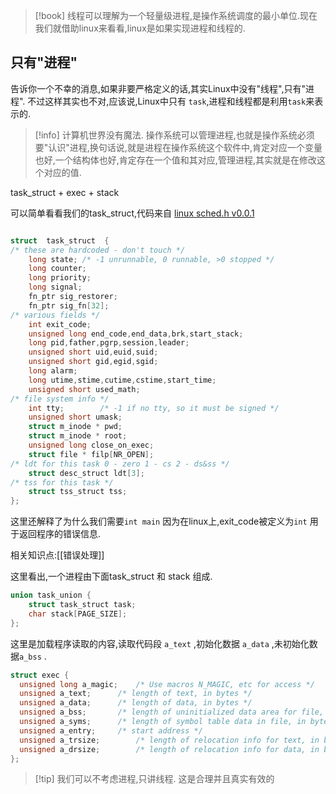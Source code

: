 
>[!book] 线程可以理解为一个轻量级进程,是操作系统调度的最小单位.现在我们就借助linux来看看,linux是如果实现进程和线程的.


## 只有"进程"

告诉你一个不幸的消息,如果非要严格定义的话,其实Linux中没有"线程",只有"进程". 不过这样其实也不对,应该说,Linux中只有 `task`,进程和线程都是利用`task`来表示的.

>[!info] 计算机世界没有魔法. 操作系统可以管理进程,也就是操作系统必须要"认识"进程,换句话说,就是进程在操作系统这个软件中,肯定对应一个变量也好,一个结构体也好,肯定存在一个值和其对应,管理进程,其实就是在修改这个对应的值. 

task_struct + exec  + stack  

可以简单看看我们的task_struct,代码来自 [linux sched.h v0.0.1](https://elixir.bootlin.com/linux/0.01/source/include/linux/sched.h)

```c

struct  task_struct  {
/* these are hardcoded - don't touch */
	long state;	/* -1 unrunnable, 0 runnable, >0 stopped */
	long counter;
	long priority;
	long signal;
	fn_ptr sig_restorer;
	fn_ptr sig_fn[32];
/* various fields */
	int exit_code; 
	unsigned long end_code,end_data,brk,start_stack;
	long pid,father,pgrp,session,leader;
	unsigned short uid,euid,suid;
	unsigned short gid,egid,sgid;
	long alarm;
	long utime,stime,cutime,cstime,start_time;
	unsigned short used_math;
/* file system info */
	int tty;		/* -1 if no tty, so it must be signed */
	unsigned short umask;
	struct m_inode * pwd;
	struct m_inode * root;
	unsigned long close_on_exec;
	struct file * filp[NR_OPEN];
/* ldt for this task 0 - zero 1 - cs 2 - ds&ss */
	struct desc_struct ldt[3];
/* tss for this task */
	struct tss_struct tss;
};
```


这里还解释了为什么我们需要`int main` 因为在linux上,exit_code被定义为`int` 用于返回程序的错误信息.  

相关知识点:[[错误处理]]

这里看出,一个进程由下面task_struct 和 stack 组成. 

```c
union task_union {
	struct task_struct task;
	char stack[PAGE_SIZE];
};
```

这里是加载程序读取的内容,读取代码段 `a_text` ,初始化数据 `a_data` ,未初始化数据`a_bss` . 
```c
struct exec {
  unsigned long a_magic;	/* Use macros N_MAGIC, etc for access */
  unsigned a_text;		/* length of text, in bytes */
  unsigned a_data;		/* length of data, in bytes */
  unsigned a_bss;		/* length of uninitialized data area for file, in bytes */
  unsigned a_syms;		/* length of symbol table data in file, in bytes */
  unsigned a_entry;		/* start address */
  unsigned a_trsize;		/* length of relocation info for text, in bytes */
  unsigned a_drsize;		/* length of relocation info for data, in bytes */
};
```


>[!tip] 我们可以不考虑进程,只讲线程. 
>这是合理并且真实有效的 

